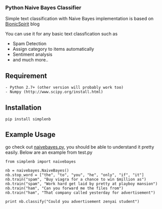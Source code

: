 ### Python Naive Bayes Classifier
Simple text classification with Naive Bayes
implementation is based on [BionicSpirit](https://www.bionicspirit.com/blog/2012/02/09/howto-build-naive-bayes-classifier.html) blog

You can use it for any basic text classfication such as 
* Spam Detection
* Assign category to items automatically
* Sentiment analysis
* and much more..

## Requirement
```
- Python 2.7+ (other version will probably work too)
- Numpy (http://www.scipy.org/install.html)
```

## Installation
```
pip install simplenb
```

## Example Usage
go check out [naivebayes.py](https://github.com/Zenyai/Python-Naive-Bayes-Classifier/blob/master/simplenb/naivebayes.py), you should be able to understand it pretty easily. Below are an example from test.py
```
from simplenb import naivebayes

nb = naivebayes.NaiveBayes()
nb.stop_word = ["the", "to", "you", "he", "only", "if", "it"]
nb.train("spam", "Buy viagra for a chance to win $million as")
nb.train("spam", "Work hard get laid by pretty at playboy mansion")
nb.train("ham", "Can you forward me the files from")
nb.train("ham", "That company called yesterday for advertisement")

print nb.classify("Could you advertisement zenyai student")
```
